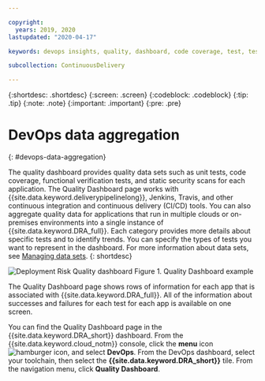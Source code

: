 ```yaml
---

copyright:
  years: 2019, 2020
lastupdated: "2020-04-17"

keywords: devops insights, quality, dashboard, code coverage, test, tests, verification, app

subcollection: ContinuousDelivery

---
```


{:shortdesc: .shortdesc}
{:screen: .screen}
{:codeblock: .codeblock}
{:tip: .tip}
{:note: .note}
{:important: .important}
{:pre: .pre}

# DevOps data aggregation
{: #devops-data-aggregation}

The quality dashboard provides quality data sets such as unit tests, code coverage, functional verification tests, and static security scans for each application. The Quality Dashboard page works with {{site.data.keyword.deliverypipelinelong}}, Jenkins, Travis, and other continuous integration and continuous delivery (CI/CD) tools. You can also aggregate quality data for applications that run in multiple clouds or on-premises environments into a single instance of {{site.data.keyword.DRA_full}}. Each category provides more details about specific tests and to identify trends. You can specify the types of tests you want to represent in the dashboard. For more information about data sets, see [Managing data sets](/docs/ContinuousDelivery?topic=ContinuousDelivery-adding-data-sets). 
{: shortdesc}

![Deployment Risk Quality dashboard](images/DRA_quality_dashboard.png "Quality Dashboard") Figure 1. Quality Dashboard example

The Quality Dashboard page shows rows of information for each app that is associated with {{site.data.keyword.DRA_full}}. All of the information about successes and failures for each test for each app is available on one screen.  

You can find the Quality Dashboard page in the {{site.data.keyword.DRA_short}} dashboard. From the {{site.data.keyword.cloud_notm}} console, click the **menu** icon ![hamburger icon](images/icon_hamburger.svg), and select **DevOps**. From the DevOps dashboard, select your toolchain, then select the **{{site.data.keyword.DRA_short}}** tile. From the navigation menu, click **Quality Dashboard**.


